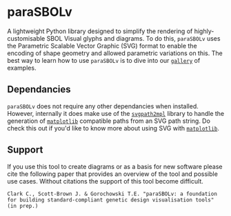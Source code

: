 # paraSBOLv

A lightweight Python library designed to simplify the rendering of highly-customisable SBOL Visual glyphs and diagrams. To do this, `paraSBOLv` uses the Parametric Scalable Vector Graphic (SVG) format to enable the encoding of shape geometry and allowed parametric variations on this. The best way to learn how to use `paraSBOLv` is to dive into our [`gallery`](./gallery/) of examples.

## Dependancies

`paraSBOLv` does not require any other dependancies when installed. However, internally it does make use of the [`svgpath2mpl`](https://github.com/nvictus/svgpath2mpl) library to handle the generation of [`matplotlib`](https://matplotlib.org) compatible paths from an SVG path string. Do check this out if you'd like to know more about using SVG with [`matplotlib`](https://matplotlib.org).

## Support

If you use this tool to create diagrams or as a basis for new software please cite the following paper that provides an overview of the tool and possible use cases. Without citations the support of this tool become difficult.

`Clark C., Scott-Brown J. & Gorochowski T.E. "paraSBOLv: a foundation for building standard-compliant genetic design visualisation tools" (in prep.)`
